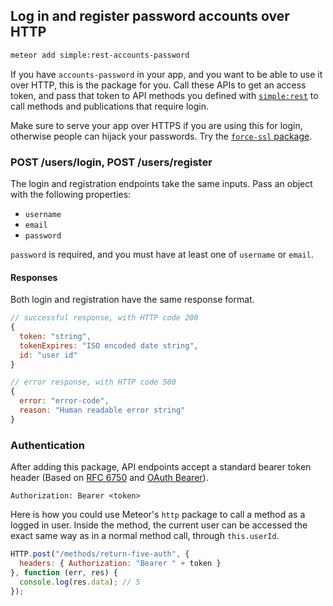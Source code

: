 ## Log in and register password accounts over HTTP

```sh
meteor add simple:rest-accounts-password
```

If you have `accounts-password` in your app, and you want to be able to use it over HTTP, this is the package for you. Call these APIs to get an access token, and pass that token to API methods you defined with [`simple:rest`](https://github.com/stubailo/meteor-rest/blob/master/packages/rest/README.md#authentication) to call methods and publications that require login.

Make sure to serve your app over HTTPS if you are using this for login, otherwise people can hijack your passwords. Try the [`force-ssl` package](https://atmospherejs.com/meteor/force-ssl).

### POST /users/login, POST /users/register

The login and registration endpoints take the same inputs. Pass an object with the following properties:

- `username`
- `email`
- `password`

`password` is required, and you must have at least one of `username` or `email`.

#### Responses

Both login and registration have the same response format.

```js
// successful response, with HTTP code 200
{
  token: "string",
  tokenExpires: "ISO encoded date string",
  id: "user id"
}

// error response, with HTTP code 500
{
  error: "error-code",
  reason: "Human readable error string"
}
```

### Authentication

After adding this package, API endpoints accept a standard bearer token header (Based on [RFC 6750](http://tools.ietf.org/html/rfc6750#section-2.1) and [OAuth Bearer](http://self-issued.info/docs/draft-ietf-oauth-v2-bearer.html#authz-header)).

```http
Authorization: Bearer <token>
```

Here is how you could use Meteor's `http` package to call a method as a logged in user. Inside the method, the current user can be accessed the exact same way as in a normal method call, through `this.userId`.

```js
HTTP.post("/methods/return-five-auth", {
  headers: { Authorization: "Bearer " + token }
}, function (err, res) {
  console.log(res.data); // 5
});
```
